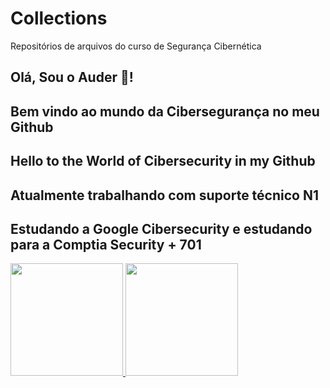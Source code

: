 # Collections
Repositórios de arquivos do curso de Segurança Cibernética
## Olá, Sou o Auder 👋!
## Bem vindo ao mundo da Cibersegurança no meu Github
## Hello to the World of Cibersecurity in my Github
## Atualmente trabalhando com suporte técnico N1
## Estudando a Google Cibersecurity e estudando para a Comptia Security + 701
<div>
<a href="https://github.com/audermauricio17">
<img loading="lazy" height="180em" src="https://github-readme-stats.vercel.app/api/top-langs/?username=audermauricio17&layout=compact&langs_count=7&theme=dracula"/>
<img loading="lazy" height="180em" src="https://github-readme-stats.vercel.app/api?username=audermauricio17&show_icons=true&theme=dracula&include_all_commits=true&count_private=true"/>
</div>
